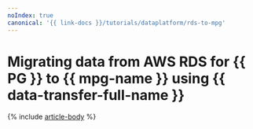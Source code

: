 ```yaml
---
noIndex: true
canonical: '{{ link-docs }}/tutorials/dataplatform/rds-to-mpg'
---
```


# Migrating data from AWS RDS for {{ PG }} to {{ mpg-name }} using {{ data-transfer-full-name }}

{% include [article-body](../../_tutorials/dataplatform/datatransfer/rds-to-mpg.md) %}

